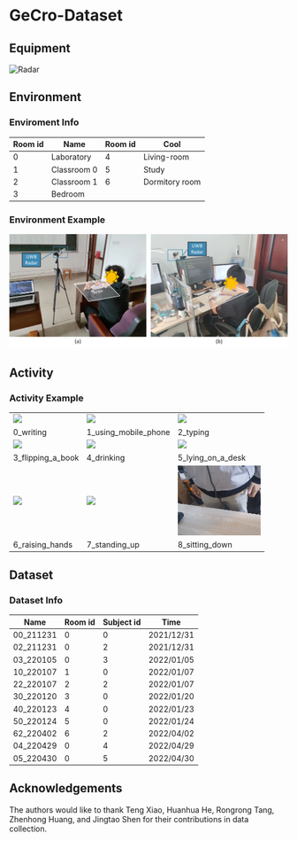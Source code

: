 # GeCro-Dataset

## Equipment
![Radar](fig/radar.jpg "UWB Radar")
## Environment
### Enviroment Info
 Room id  |      Name       |  Room id |  Cool |
------|------------|------|------|
 0 |  Laboratory | 4 | Living-room |
 1 |    Classroom 0   |   5 | Study |
 2 | Classroom 1 |    6 |   Dormitory room |
 3 | Bedroom |     |     |
### Environment Example
![Environment](fig/environment.png "Environment")

## Activity
### Activity Example
<table>
<tr>
    <td><img src="gif/0_writing.gif" width=150/></td>
    <td><img src="gif/1_using_mobile_phone.gif" width=150/></td>
    <td><img src="gif/2_typing.gif" width=150/></td>
</tr>
<tr>
    <td>0_writing</td>
    <td>1_using_mobile_phone</td>
    <td>2_typing</td>
</tr>
<tr>
    <td><img src="gif/3_flipping_a_book.gif" width=150/></td>
    <td><img src="gif/4_drinking.gif" width=150/></td>
    <td><img src="gif/5_lying_on_a_desk.gif" width=150/></td>
</tr>
<tr>
    <td>3_flipping_a_book</td>
    <td>4_drinking</td>
    <td>5_lying_on_a_desk</td>
</tr>
<tr>
    <td><img src="gif/6_raising_hands.gif" width=150/></td>
    <td><img src="gif/7_standing_up.gif" width=150/></td>
    <td><img src="gif/8_sitting_down.gif" width=150/></td>
</tr>
<tr>
    <td>6_raising_hands</td>
    <td>7_standing_up</td>
    <td>8_sitting_down</td>
</tr>
</table>

## Dataset
### Dataset Info
 Name  |      Room id   |  Subject id |  Time |
------|------------|------|------|
 00_211231 |  0 | 0 | 2021/12/31 |
 02_211231 |  0 | 2 | 2021/12/31 |
 03_220105 |  0 | 3 | 2022/01/05 |
 10_220107 |  1 | 0 | 2022/01/07 |
 22_220107 |  2 | 2 | 2022/01/07 |
 30_220120 |  3 | 0 | 2022/01/20 |
 40_220123 |  4 | 0 | 2022/01/23 |
 50_220124 |  5 | 0 | 2022/01/24 |
 62_220402 |  6 | 2 | 2022/04/02 |
 04_220429 |  0 | 4 | 2022/04/29 |
 05_220430 |  0 | 5 | 2022/04/30 |


## Acknowledgements
The authors would like to thank Teng Xiao, Huanhua He, Rongrong Tang, Zhenhong Huang, and Jingtao Shen for their contributions in data collection.
